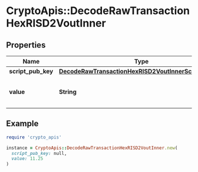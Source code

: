 # CryptoApis::DecodeRawTransactionHexRISD2VoutInner

## Properties

| Name | Type | Description | Notes |
| ---- | ---- | ----------- | ----- |
| **script_pub_key** | [**DecodeRawTransactionHexRISD2VoutInnerScriptPubKey**](DecodeRawTransactionHexRISD2VoutInnerScriptPubKey.md) |  |  |
| **value** | **String** | Represents the sent/received amount. | [optional] |

## Example

```ruby
require 'crypto_apis'

instance = CryptoApis::DecodeRawTransactionHexRISD2VoutInner.new(
  script_pub_key: null,
  value: 11.25
)
```

